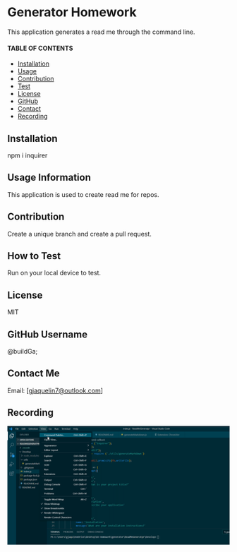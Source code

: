 # Generator Homework
  This application generates a read me through the command line.

  #### TABLE OF CONTENTS 
  * [Installation](#Installation)
  * [Usage](#Usage)
  * [Contribution](#Contribution)
  * [Test](#Test)
  * [License](#License)
  * [GitHub](#GitHub)
  * [Contact](#Contact)
  * [Recording](#Recording)


  ## Installation
  npm i inquirer

  ## Usage Information
   This application is used to create read me for repos.

  ## Contribution 
  Create a unique branch and create a pull request. 

  ## How to Test 
  Run on your local device to test. 

  ## License 
  MIT

  ## GitHub Username 
  @buildGa;

  ## Contact Me 
  Email: [gjaquelin7@outlook.com]

  ## Recording
  ![](ReadMeGeneratpr-1609219123120.gif)


